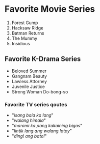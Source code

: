 # Favorite Movie Series
1. Forest Gump
2. Hacksaw Ridge
3. Batman Returns
4. The Mummy
5. Insidious
## Favorite K-Drama Series
- Beloved Summer
- Gangnam Beauty
- Lawless Attorney
- Juvenile Justice
- Strong Woman Do-bong-so
### Favorite TV series qoutes
- "*isang bala ka lang*"
- "*walang himala*"
- "*marami ka pang kakaining bigas*"
- "*lintik lang ang walang latay*"
- "*ding! ang bato!*"

